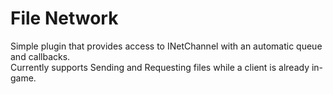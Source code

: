# File Network
Simple plugin that provides access to INetChannel with an automatic queue and callbacks.  
Currently supports Sending and Requesting files while a client is already in-game.
